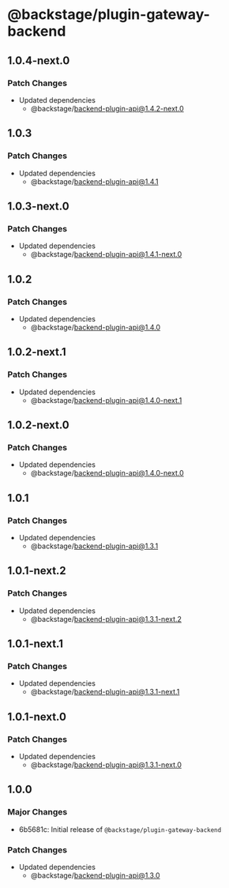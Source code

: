 # @backstage/plugin-gateway-backend

## 1.0.4-next.0

### Patch Changes

- Updated dependencies
  - @backstage/backend-plugin-api@1.4.2-next.0

## 1.0.3

### Patch Changes

- Updated dependencies
  - @backstage/backend-plugin-api@1.4.1

## 1.0.3-next.0

### Patch Changes

- Updated dependencies
  - @backstage/backend-plugin-api@1.4.1-next.0

## 1.0.2

### Patch Changes

- Updated dependencies
  - @backstage/backend-plugin-api@1.4.0

## 1.0.2-next.1

### Patch Changes

- Updated dependencies
  - @backstage/backend-plugin-api@1.4.0-next.1

## 1.0.2-next.0

### Patch Changes

- Updated dependencies
  - @backstage/backend-plugin-api@1.4.0-next.0

## 1.0.1

### Patch Changes

- Updated dependencies
  - @backstage/backend-plugin-api@1.3.1

## 1.0.1-next.2

### Patch Changes

- Updated dependencies
  - @backstage/backend-plugin-api@1.3.1-next.2

## 1.0.1-next.1

### Patch Changes

- Updated dependencies
  - @backstage/backend-plugin-api@1.3.1-next.1

## 1.0.1-next.0

### Patch Changes

- Updated dependencies
  - @backstage/backend-plugin-api@1.3.1-next.0

## 1.0.0

### Major Changes

- 6b5681c: Initial release of `@backstage/plugin-gateway-backend`

### Patch Changes

- Updated dependencies
  - @backstage/backend-plugin-api@1.3.0
